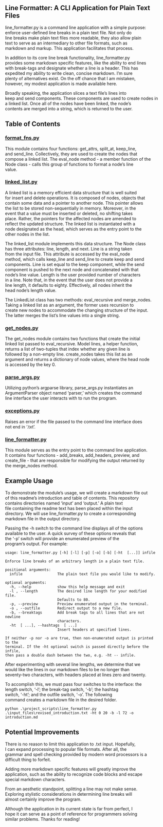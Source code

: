 ## Line Formatter:  A CLI Application for Plain Text Files<br/>

line_formatter.py is a command line application with a simple  purpose:<br/>
enforce user-defined line breaks in a plain text file.  Not only do<br/>
line breaks make plain text files more readable, they also allow plain<br/>
text  to serve as an intermediary to other file formats, such as<br/>
markdown and markup.  This application facilitates that process.<br/>

In addition to its core line break functionality, line_formatter.py<br/>
provides some markdown specific features, like the ability to end lines<br/>
with break-tags and designate whether a line is a header.  This has<br/>
expedited my ability to write clean, concise markdown.  I’m sure<br/>
plenty of alternatives exist.  On the off chance that I am mistaken,<br/>
however, my modest application is made available here.<br/>

Broadly speaking, the application slices a text file’s lines into<br/>
keep and send components.  These components are used to create nodes in<br/>
a linked list.  Once all of the nodes have been linked, the node’s<br/>
contents are merged into a string, which is returned to the user.<br/>

## Table of Contents<br/>

### [format_fns.py](./project_scripts/format_fns.py)<br/>

This module contains four functions: get_attrs, split_at, keep_line,<br/>
and send_line.  Collectively, they are used to create the nodes that<br/>
compose a linked list.  The eval_node method - a member function of the<br/>
Node class - calls this group of functions to format a node’s line<br/>
value.<br/>

### [linked_list.py](./project_scripts/linked_list.py)<br/>

A linked list is a memory efficient data structure that is well suited<br/>
for insert and delete operations. It is composed of nodes, objects that<br/>
contain some data and a pointer to another node.  This pointer allows<br/>
the list to be stored non-sequentially in memory.  Moreover, in the<br/>
event that a value must be inserted or deleted, no shifting takes<br/>
place.  Rather, the pointers for the affected nodes are amended to<br/>
reflect the updated structure.  The linked list is instantiated with a<br/>
node designated as the head, which serves as the entry point to the<br/>
other nodes in the list.<br/>

The linked_list module implements this data structure.  The Node class<br/>
has three attributes: line, length, and next.  Line is a string taken<br/>
from the input file.  This attribute is accessed by the eval_node<br/>
method, which calls keep_line and send_line to create keep and send<br/>
components.  Line is set equal to the keep component, while the send<br/>
component is pushed to the next node and concatenated with that<br/>
node’s line value.  Length is the user provided number of characters<br/>
in a line.  Note that, in the event that the user does not provide a<br/>
line length, it defaults to eighty.  Effectively, all nodes inherit the<br/>
head node’s length value.<br/>

The LinkedList class has two methods: eval_recursive and merge_nodes.<br/>
Taking a linked list as an argument, the former uses recursion to<br/>
create new nodes to accommodate the changing structure of the input.<br/>
The latter merges the list’s line values into a single string.<br/>

### [get_nodes.py](./project_scripts/get_nodes.py)<br/>

The get_nodes module contains two functions that create the initial<br/>
linked list passed to eval_recursive.   Model lines, a helper function,<br/>
returns a list of two-tuples that index whether any given line is<br/>
followed by a non-empty line.  create_nodes takes this list as an<br/>
argument and returns a dictionary of node values, where the head node<br/>
is accessed by the key 0.<br/>

### [parse_args.py](./project_scripts/parse_args.py)<br/>

Utilizing python’s argparse library, parse_args.py instantiates an<br/>
ArgumentParser object named ‘parser,’  which creates the command<br/>
line interface the user interacts with to run the program.<br/>

### [exceptions.py](./project_scripts/exceptions.py)<br/>

Raises an error if the file passed to the command line interface does<br/>
not end in ‘.txt’.<br/>

### [line_formatter.py](./project_scripts/line_formatter.py)<br/>

This module serves as the entry point to the command line application.<br/>
It contains four functions - add_breaks, add_headers, preview, and<br/>
create_file - that are responsible for modifying the output returned by<br/>
the merge_nodes method.<br/>

## Example Usage<br/>

To demonstrate the module’s usage, we will create a markdown file out<br/>
of this readme’s introduction and table of contents.  This repository<br/>
contains directories named ‘input’ and ‘output.’  A plain text<br/>
file containing the readme text has been placed within the input<br/>
directory.  We will use line_formatter.py to create a corresponding<br/>
markdown file in the output directory.<br/>

Passing the -h switch to the command line displays all of the options<br/>
available to the user.  A quick survey of these options reveals that<br/>
the ‘-p’ switch will provide an enumerated preview of the<br/>
program’s output.  For example:<br/>

```
usage: line_formatter.py [-h] [-l] [-p] [-o] [-b] [-ht  [...]] infile

Enforce line breaks of an arbitrary length in a plain text file.

positional arguments:
  infile                The plain text file you would like to modify.

optional arguments:
  -h, --help            show this help message and exit
  -l , --length         The desired line length for your modified file.
                        Defaults to 80.
  -p, --preview         Preview enumerated output in the terminal.
  -o , --outfile        Redirect output to a new file.
  -b, --breaktags       Add break tags to all lines that are not newline
                        characters.
  -ht  [ ...], --hashtags  [ ...]
                        Insert headers at specified lines.

If neither -p nor -o are true, then non-enumerated output is printed to the
terminal. If the -ht optional switch is passed directly before the infile,
then pass a double dash between the two, e.g. -ht -- infile.
```

After experimenting with several line lengths, we determine that we<br/>
would like the lines in our markdown files to be no longer than<br/>
seventy-two characters, with headers placed at lines  zero and twenty.<br/>

To accomplish this, we must pass four switches to the interface: the<br/>
length switch, ‘-l’; the break-tag switch, ‘-b’; the hashtag<br/>
switch, ‘-ht’; and the outfile switch, ‘-o’.  The following<br/>
command creates a markdown file in the desired folder.<br/>

```
python .\project_scripts\line_formatter.py .\input_files\revised_introduction.txt -ht 0 20 -b -l 72 -o introduction.md
```

## Potential Improvements<br/>

There is no reason to limit this application to .txt input.  Hopefully,<br/>
I can expand processing to popular file formats.  After all, the<br/>
grammar and spell checking provided by modern word  processors is a<br/>
difficult thing to forfeit.<br/>

Adding more markdown specific features will greatly improve the<br/>
application, such as the ability to recognize code blocks and escape<br/>
special markdown characters.<br/>

From an aesthetic standpoint, splitting a line  may not make sense.<br/>
Exploring stylistic considerations in determining line breaks will<br/>
almost certainly improve the program.<br/>

Although the application in its current state is far from perfect, I<br/>
hope it can serve as a point of reference for programmers solving<br/>
similar problems.  Thanks for reading!<br/>
